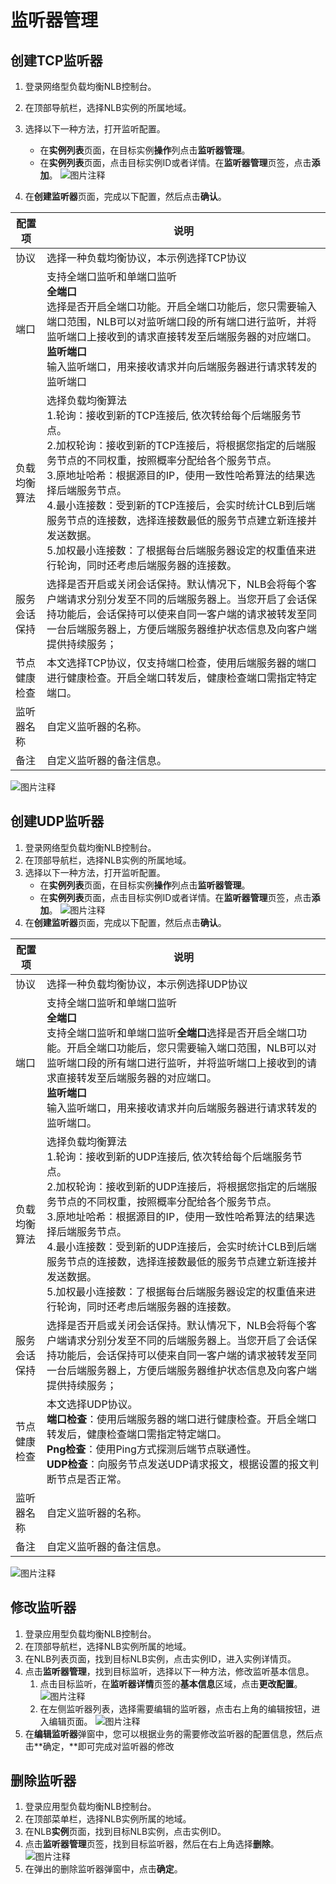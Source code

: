 # 监听器管理

## 创建TCP监听器

1. 登录网络型负载均衡NLB控制台。
2. 在顶部导航栏，选择NLB实例的所属地域。
3. 选择以下一种方法，打开监听配置。

   - 在**实例列表**页面，在目标实例**操作**列点击**监听器管理**。
   - 在**实例列表**页面，点击目标实例ID或者详情。在**监听器管理**页签，点击**添加**。
     ![图片注释](/images/添加监听器.png)
4. 在**创建监听器**页面，完成以下配置，然后点击**确认**。

| 配置项       | 说明                                                         |
| ------------ | ------------------------------------------------------------ |
| 协议         | 选择一种负载均衡协议，本示例选择TCP协议                      |
| 端口         | 支持全端口监听和单端口监听<br />**全端口**<br />选择是否开启全端口功能。开启全端口功能后，您只需要输入端口范围，NLB可以对监听端口段的所有端口进行监听，并将监听端口上接收到的请求直接转发至后端服务器的对应端口。<br />**监听端口**<br />输入监听端口，用来接收请求并向后端服务器进行请求转发的监听端口 |
| 负载均衡算法 | 选择负载均衡算法<br />1.轮询：接收到新的TCP连接后, 依次转给每个后端服务节点。<br />2.加权轮询：接收到新的TCP连接后，将根据您指定的后端服务节点的不同权重，按照概率分配给各个服务节点。<br />3.原地址哈希：根据源目的IP，使用一致性哈希算法的结果选择后端服务节点。<br />4.最小连接数：受到新的TCP连接后，会实时统计CLB到后端服务节点的连接数，选择连接数最低的服务节点建立新连接并发送数据。<br />5.加权最小连接数：了根据每台后端服务器设定的权重值来进行轮询，同时还考虑后端服务器的连接数。 |
| 服务会话保持 | 选择是否开启或关闭会话保持。默认情况下，NLB会将每个客户端请求分别分发至不同的后端服务器上。当您开启了会话保持功能后，会话保持可以使来自同一客户端的请求被转发至同一台后端服务器上，方便后端服务器维护状态信息及向客户端提供持续服务； |
| 节点健康检查 | 本文选择TCP协议，仅支持端口检查，使用后端服务器的端口进行健康检查。开启全端口转发后，健康检查端口需指定特定端口。 |
| 监听器名称   | 自定义监听器的名称。                                         |
| 备注         | 自定义监听器的备注信息。                                     |

 ![图片注释](/images/创建TCP监听器.png)

## 创建UDP监听器

1. 登录网络型负载均衡NLB控制台。
2. 在顶部导航栏，选择NLB实例的所属地域。
3. 选择以下一种方法，打开监听配置。
   - 在**实例列表**页面，在目标实例**操作**列点击**监听器管理**。
   - 在**实例列表**页面，点击目标实例ID或者详情。在**监听器管理**页签，点击**添加**。
     ![图片注释](/images/添加监听器.png)
4. 在**创建监听器**页面，完成以下配置，然后点击**确认**。

| 配置项       | 说明                                                         |
| ------------ | ------------------------------------------------------------ |
| 协议         | 选择一种负载均衡协议，本示例选择UDP协议                      |
| 端口         | 支持全端口监听和单端口监听<br />**全端口**<br />支持全端口监听和单端口监听**全端口**选择是否开启全端口功能。开启全端口功能后，您只需要输入端口范围，NLB可以对监听端口段的所有端口进行监听，并将监听端口上接收到的请求直接转发至后端服务器的对应端口。<br />**监听端口**<br />输入监听端口，用来接收请求并向后端服务器进行请求转发的监听端口。 |
| 负载均衡算法 | 选择负载均衡算法<br />1.轮询：接收到新的UDP连接后, 依次转给每个后端服务节点。<br />2.加权轮询：接收到新的UDP连接后，将根据您指定的后端服务节点的不同权重，按照概率分配给各个服务节点。<br />3.原地址哈希：根据源目的IP，使用一致性哈希算法的结果选择后端服务节点。<br />4.最小连接数：受到新的UDP连接后，会实时统计CLB到后端服务节点的连接数，选择连接数最低的服务节点建立新连接并发送数据。<br />5.加权最小连接数：了根据每台后端服务器设定的权重值来进行轮询，同时还考虑后端服务器的连接数。 |
| 服务会话保持 | 选择是否开启或关闭会话保持。默认情况下，NLB会将每个客户端请求分别分发至不同的后端服务器上。当您开启了会话保持功能后，会话保持可以使来自同一客户端的请求被转发至同一台后端服务器上，方便后端服务器维护状态信息及向客户端提供持续服务； |
| 节点健康检查 | 本文选择UDP协议。<br />**端口检查**：使用后端服务器的端口进行健康检查。开启全端口转发后，健康检查端口需指定特定端口。<br />**Png检查**：使用Ping方式探测后端节点联通性。<br />**UDP检查**：向服务节点发送UDP请求报文，根据设置的报文判断节点是否正常。 |
| 监听器名称   | 自定义监听器的名称。                                         |
| 备注         | 自定义监听器的备注信息。                                     |

![图片注释](/images/创建UDP监听器.png)
## 修改监听器

1. 登录应用型负载均衡NLB控制台。
2. 在顶部导航栏，选择NLB实例所属的地域。
3. 在NLB列表页面，找到目标NLB实例，点击实例ID，进入实例详情页。
4. 点击**监听器管理**，找到目标监听，选择以下一种方法，修改监听基本信息。
   1. 点击目标监听，在**监听器详情**页签的**基本信息**区域，点击**更改配置**。
      ![图片注释](/images/修改监听器.png)
   2. 在左侧监听器列表，选择需要编辑的监听器，点击右上角的编辑按钮，进入编辑页面。
      ![图片注释](/images/编辑监听器.png)
5. 在**编辑监听器**弹窗中，您可以根据业务的需要修改监听器的配置信息，然后点击**确定，**即可完成对监听器的修改

## 删除监听器

1. 登录应用型负载均衡NLB控制台。
2. 在顶部菜单栏，选择NLB实例所属的地域。
3. 在NLB**实例**页面，找到目标NLB实例，点击实例ID。
4. 点击**监听器管理**页签，找到目标监听器，然后在右上角选择**删除**。
   ![图片注释](/images/删除监听器.png)
5. 在弹出的删除监听器弹窗中，点击**确定**。

